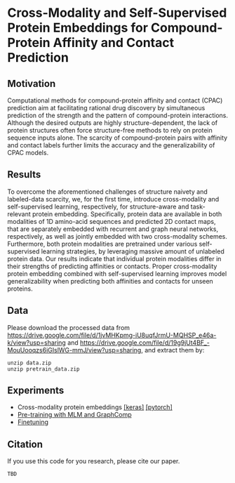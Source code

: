 # Cross-Modality and Self-Supervised Protein Embeddings for Compound-Protein Affinity and Contact Prediction

## Motivation
Computational methods for compound-protein affinity and contact (CPAC) prediction aim at facilitating rational drug discovery by simultaneous prediction of the strength and the pattern of compound-protein interactions. Although the desired outputs are highly structure-dependent, the lack of protein   structures often force structure-free methods to rely on protein sequence inputs alone.  The scarcity of compound-protein pairs with affinity and contact labels further limits the accuracy and the generalizability of CPAC models.

## Results
To overcome the aforementioned challenges of structure naivety and labeled-data scarcity, we, for the first time, introduce cross-modality and self-supervised learning, respectively, for structure-aware and task-relevant protein embedding.  Specifically, protein data are  available in both modalities of 1D amino-acid sequences and predicted 2D contact maps, that are separately embedded with recurrent and graph neural networks, respectively, as well as jointly embedded with two cross-modality schemes.  Furthermore, both protein modalities are pretrained under various self-supervised learning strategies, by leveraging massive amount of unlabeled protein data.  Our results indicate that individual protein modalities differ in their strengths of predicting affinities or contacts.  Proper cross-modality protein embedding combined with self-supervised learning improves model  generalizability when predicting both affinities and contacts for unseen proteins. 

## Data
Please download the processed data from https://drive.google.com/file/d/1jvMHKpmg-iU8uqfJrmU-MQHSP_e46a-k/view?usp=sharing and https://drive.google.com/file/d/19g9jUt4BF_-MouUooqzs6iGIslWG-mmJ/view?usp=sharing, and extract them by:
```
unzip data.zip
unzip pretrain_data.zip
```

## Experiments
* Cross-modality protein embeddings [[keras]](https://github.com/Shen-Lab/CPAC/tree/main/cross_modality_keras) [[pytorch]](https://github.com/Shen-Lab/CPAC/tree/main/cross_modality_torch)
* [Pre-training with MLM and GraphComp](https://github.com/Shen-Lab/CPAC/tree/main/pretrain_torch)
* [Finetuning](https://github.com/Shen-Lab/CPAC/tree/main/finetune_torch)

## Citation

If you use this code for you research, please cite our paper.
```
TBD
```

